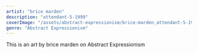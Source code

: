 ```yaml
---
artist: "brice marden"
description: "attendant-5-1999"
coverImage: "/assets/abstract-expressionism/brice-marden_attendant-5-1999.jpg"
genre: "Abstract Expressionism"
---
```

This is an art by brice marden on Abstract Expressionism

